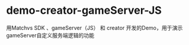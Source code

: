 # demo-creator-gameServer-JS
用Matchvs SDK 、gameServer（JS） 和 creator 开发的Demo，用于演示gameServer自定义服务端逻辑的功能
